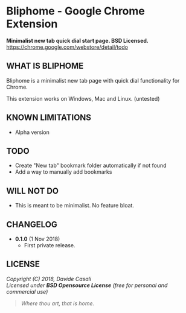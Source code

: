 Bliphome - Google Chrome Extension
==================================

**Minimalist new tab quick dial start page. BSD Licensed.**  
<https://chrome.google.com/webstore/detail/todo>  



WHAT IS BLIPHOME
----------------

Bliphome is a minimalist new tab page with quick dial functionality for Chrome.

This extension works on Windows, Mac and Linux. (untested)



KNOWN LIMITATIONS
-----------------

* Alpha version


TODO
----

* Create "New tab" bookmark folder automatically if not found
* Add a way to manually add bookmarks


WILL NOT DO
-----------

* This is meant to be minimalist. No feature bloat.


CHANGELOG
---------

* **0.1.0** (1 Nov 2018)
  * First private release.



LICENSE
-------

  _Copyright (C) 2018, Davide Casali_  
  _Licensed under **BSD Opensource License** (free for personal and commercial use)_


> _Where thou art, that is home._
